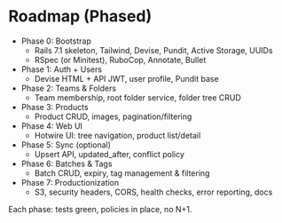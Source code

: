 # Roadmap (Phased)

- Phase 0: Bootstrap
  - Rails 7.1 skeleton, Tailwind, Devise, Pundit, Active Storage, UUIDs
  - RSpec (or Minitest), RuboCop, Annotate, Bullet
- Phase 1: Auth + Users
  - Devise HTML + API JWT, user profile, Pundit base
- Phase 2: Teams & Folders
  - Team membership, root folder service, folder tree CRUD
- Phase 3: Products
  - Product CRUD, images, pagination/filtering
- Phase 4: Web UI
  - Hotwire UI: tree navigation, product list/detail
- Phase 5: Sync (optional)
  - Upsert API, updated_after, conflict policy
- Phase 6: Batches & Tags
  - Batch CRUD, expiry, tag management & filtering
- Phase 7: Productionization
  - S3, security headers, CORS, health checks, error reporting, docs

Each phase: tests green, policies in place, no N+1.

